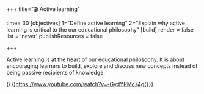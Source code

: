 +++
title="🎬 Active learning"

time= 30
[objectives]
    1="Define active learning"
    2="Explain why active learning is critical to the our educational philosophy"
[build]
  render = false
  list = 'never'
  publishResources = false

+++

Active learning is at the heart of our educational philosophy. It is about encouraging learners to build, explore and discuss new concepts instead of being passive recipients of knowledge.

{{<youtube>}}https://www.youtube.com/watch?v=-GydYPMc74g{{</youtube>}}
